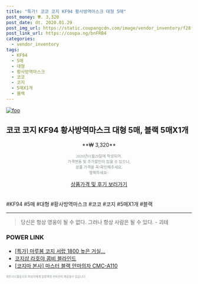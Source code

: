 ```yaml
--- 
title: "특가! 코코 코지 KF94 황사방역마스크 대형 5매" 
post_money: ₩. 3,320 
post_date: dt. 2020.01.29 
post_img_url: https://static.coupangcdn.com/image/vendor_inventory/f28f/a6747be28b193b620a5603535d2a23ecfc3cfa25acc6d6c6a460467e33b1.png 
post_link_url: https://coupa.ng/bnFRB4 
categories: 
  - vendor_inventory 
tags: 
  - KF94 
  - 5매 
  - 대형 
  - 황사방역마스크 
  - 코코 
  - 코지 
  - 5매X1개 
  - 블랙 
--- 
```

[![foo](https://static.coupangcdn.com/image/vendor_inventory/f28f/a6747be28b193b620a5603535d2a23ecfc3cfa25acc6d6c6a460467e33b1.png)](https://coupa.ng/bnFRB4) 

## 코코 코지 KF94 황사방역마스크 대형 5매, 블랙 5매X1개 
<p style="text-align: center;">**₩ 3,320**</p> 
<p style="text-align: center;"><span style="color: #898c8f; font-family: Georgia,Times,serif; font-size: 0.75em;">2020년01월29일에 작성되어, <br>가격변동 및 추가할인이 있을 수 있으니,<br> 상품 가격을 꼭!확인해주세요.<br>행복하세요~</span> 
</p>	 
<div markdown="0" style="text-align: center;"><a href="https://coupa.ng/bnFRB4" class="btn btn--success">상품가격 및 후기 보러가기</a></div> 
<br><br> 
  #KF94 #5매 #대형 #황사방역마스크 #코코 #코지 #5매X1개 #블랙 
<hr> 

> 당신은 항상 영웅이 될 수 없다. 그러나 항상 사람은 될 수 있다. - 괴테 


### POWER LINK

* <a href="https://blog.naver.com/an0733/221790712462" target="_blank">[특가] 마루봄 코지 서랍 1800 높은 거실...</a>
* <a href="https://blog.naver.com/fasyy4321/221786809044" target="_blank">코지샵 라호야 콤비 블라인드</a>
* <a href="https://blog.naver.com/fasyy4321/221785728210" target="_blank">[코지마 본사] 마스터 블랙 안마의자 CMC-A110</a>

<span style="color: #898c8f; font-family: Georgia,Times,serif; font-size: 0.55em;">파트너스활동으로 작성자에게 일정액의 커미션이 제공될수 있습니다.</span> 
